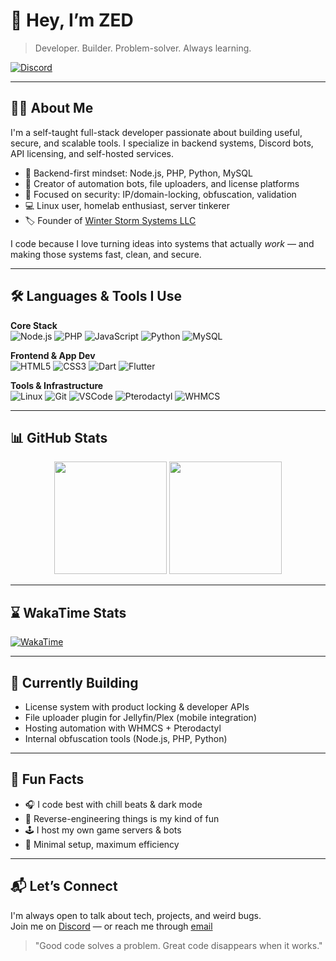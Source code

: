 # 👋 Hey, I’m ZED

> Developer. Builder. Problem-solver. Always learning.

[![Discord](https://img.shields.io/badge/Discord-%235865F2?style=flat&logo=discord&logoColor=white)](https://discord.gg/Qm8N7vC4U8)

---

## 👨‍💻 About Me

I'm a self-taught full-stack developer passionate about building useful, secure, and scalable tools. I specialize in backend systems, Discord bots, API licensing, and self-hosted services.  

- 🧠 Backend-first mindset: Node.js, PHP, Python, MySQL  
- 🤖 Creator of automation bots, file uploaders, and license platforms  
- 🔐 Focused on security: IP/domain-locking, obfuscation, validation  
- 💻 Linux user, homelab enthusiast, server tinkerer  
- 🏷️ Founder of [Winter Storm Systems LLC](https://winterstormsystems.com)

I code because I love turning ideas into systems that actually *work* — and making those systems fast, clean, and secure.

---

## 🛠️ Languages & Tools I Use

**Core Stack**  
![Node.js](https://img.shields.io/badge/Node.js-339933?style=flat&logo=node.js&logoColor=white)
![PHP](https://img.shields.io/badge/PHP-777BB4?style=flat&logo=php&logoColor=white)
![JavaScript](https://img.shields.io/badge/JavaScript-F7DF1E?style=flat&logo=javascript&logoColor=black)
![Python](https://img.shields.io/badge/Python-3776AB?style=flat&logo=python&logoColor=white)
![MySQL](https://img.shields.io/badge/MySQL-4479A1?style=flat&logo=mysql&logoColor=white)

**Frontend & App Dev**  
![HTML5](https://img.shields.io/badge/HTML5-E34F26?style=flat&logo=html5&logoColor=white)
![CSS3](https://img.shields.io/badge/CSS3-1572B6?style=flat&logo=css3&logoColor=white)
![Dart](https://img.shields.io/badge/Dart-0175C2?style=flat&logo=dart&logoColor=white)
![Flutter](https://img.shields.io/badge/Flutter-02569B?style=flat&logo=flutter&logoColor=white)

**Tools & Infrastructure**  
![Linux](https://img.shields.io/badge/Linux-FCC624?style=flat&logo=linux&logoColor=black)
![Git](https://img.shields.io/badge/Git-F05032?style=flat&logo=git&logoColor=white)
![VSCode](https://img.shields.io/badge/VS%20Code-007ACC?style=flat&logo=visual-studio-code&logoColor=white)
![Pterodactyl](https://img.shields.io/badge/Pterodactyl-181717?style=flat&logo=pterodactyl&logoColor=white)
![WHMCS](https://img.shields.io/badge/WHMCS-6283D1?style=flat&logo=whmcs&logoColor=white)

---

## 📊 GitHub Stats

<p align="center">
  <img src="https://github-readme-stats.vercel.app/api?username=zedofficial&show_icons=true&theme=tokyonight&hide_border=true" height="180px"/>
  <img src="https://github-readme-stats.vercel.app/api/top-langs/?username=zedofficial&layout=compact&theme=tokyonight&hide_border=true" height="180px"/>
</p>

---

## ⌛ WakaTime Stats

[![WakaTime](https://github-readme-stats.vercel.app/api/wakatime?username=zedofficial&theme=tokyonight&layout=compact&hide_border=true)](https://wakatime.com/@zedofficial)

---

## 🧠 Currently Building

- License system with product locking & developer APIs  
- File uploader plugin for Jellyfin/Plex (mobile integration)  
- Hosting automation with WHMCS + Pterodactyl  
- Internal obfuscation tools (Node.js, PHP, Python)  

---

## 🎯 Fun Facts

- 🎧 I code best with chill beats & dark mode  
- 🧩 Reverse-engineering things is my kind of fun  
- 🕹️ I host my own game servers & bots  
- 🧃 Minimal setup, maximum efficiency  

---

## 📬 Let’s Connect

I'm always open to talk about tech, projects, and weird bugs.  
Join me on [Discord](https://discord.gg/Qm8N7vC4U8) — or reach me through [email](mailto:zedofficialdeveloper@proton.me)

> "Good code solves a problem. Great code disappears when it works."
